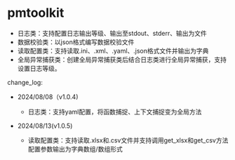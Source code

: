 # pmtoolkit

* 日志类：支持配置日志输出等级、输出至stdout、stderr、输出为文件
* 数据校验类：以json格式编写数据校验文件
* 读取配置类：支持读取.ini、.xml、.yaml、.json格式文件并输出为字典
* 全局异常捕获类：创建全局异常捕获类后结合日志类进行全局异常捕获，支持设置日志等级。

change_log:

* 2024/08/08（v1.0.4)

  * 日志类：支持yaml配置，将函数捕捉、上下文捕捉变为全局方法
* 2024/08/13(v1.0.5)

  * 读取配置类：支持读取.xlsx和.csv文件并支持调用get_xlsx和get_csv方法配置参数输出为字典数组/数组形式
